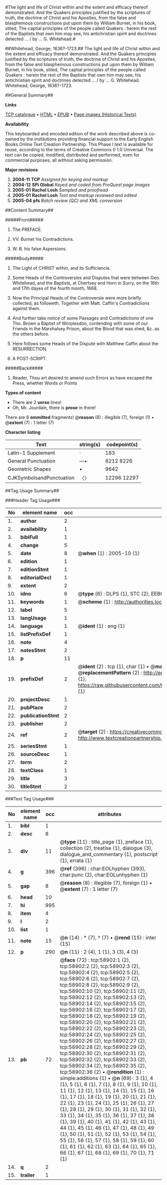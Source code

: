 #The light and life of Christ within and the extent and efficacy thereof demonstrated. And the Quakers principles justified by the scriptures of truth, the doctrine of Christ and his Apostles, from the false and blasphemous constructions put upon them by William Burnet, in his book, stiled, The captial principles of the people called Quakers : herein the rest of the Baptists that own him may see, his antichristian spirit and doctrines detected ... / by ... G. Whitehead.#

##Whitehead, George, 1636?-1723.##
The light and life of Christ within and the extent and efficacy thereof demonstrated. And the Quakers principles justified by the scriptures of truth, the doctrine of Christ and his Apostles, from the false and blasphemous constructions put upon them by William Burnet, in his book, stiled, The captial principles of the people called Quakers : herein the rest of the Baptists that own him may see, his antichristian spirit and doctrines detected ... / by ... G. Whitehead.
Whitehead, George, 1636?-1723.

##General Summary##

**Links**

[TCP catalogue](http://www.ota.ox.ac.uk/tcp/)  • 
[HTML](http://tei.it.ox.ac.uk/tcp/Texts-HTML/free/A65/A65873.html)  • 
[EPUB](http://tei.it.ox.ac.uk/tcp/Texts-EPUB/free/A65/A65873.epub) • 
[Page images (Historical Texts)](https://data.historicaltexts.jisc.ac.uk/view?pubId=eebo-12291439e&pageId=eebo-12291439e-58902-1)

**Availability**

This keyboarded and encoded edition of the
	       work described above is co-owned by the institutions
	       providing financial support to the Early English Books
	       Online Text Creation Partnership. This Phase I text is
	       available for reuse, according to the terms of Creative
	       Commons 0 1.0 Universal. The text can be copied,
	       modified, distributed and performed, even for
	       commercial purposes, all without asking permission.

**Major revisions**

1. __2004-11__ __TCP__ *Assigned for keying and markup*
1. __2004-12__ __SPi Global__ *Keyed and coded from ProQuest page images*
1. __2005-01__ __Rachel Losh__ *Sampled and proofread*
1. __2005-01__ __Rachel Losh__ *Text and markup reviewed and edited*
1. __2005-04__ __pfs__ *Batch review (QC) and XML conversion*

##Content Summary##

#####Front#####

1. The PREFACE.

1. VV. Burnet his Contradictions.

1. W. B. his false Aspersions.

#####Body#####

1. The Light of CHRIST within, and its Sufficiencie.

1. Some Heads of the Controversies and Disputes that were between Geo. Whitehead, and the Baptists, at Chertsey and Horn in Surry, on the 16th and 17th dayes of the fourth month, 1668.

1. Now the Principal Heads of the Controversie were more briefly collected, as followeth. Together with Matt. Caffin's Contradictions against them.

1. And further take notice of some Passages and Contradictions of one Tho. Brown a Baptist of Worplesdon, contending with some of our Friends in the Marshalsey Prison, about the Blood that was shed, &c. as the others before.

1. Here follows some Heads of the Dispute with Matthew Caffin about the RESURRECTION.

1. A POST-SCRIPT.

#####Back#####

1. Reader, Thou art desired to amend such Errors as have escaped the Press, whether Words or Points

**Types of content**

  * There are 2 **verse** lines!
  * Oh, Mr. Jourdain, there is **prose** in there!

There are 8 **ommitted** fragments! 
 @__reason__ (8) : illegible (7), foreign (1)  •  @__extent__ (7) : 1 letter (7)

**Character listing**


|Text|string(s)|codepoint(s)|
|---|---|---|
|Latin-1 Supplement|·|183|
|General Punctuation|—•|8212 8226|
|Geometric Shapes|▪|9642|
|CJKSymbolsandPunctuation|〈〉|12296 12297|

##Tag Usage Summary##

###Header Tag Usage###

|No|element name|occ|attributes|
|---|---|---|---|
|1.|__author__|2||
|2.|__availability__|1||
|3.|__biblFull__|1||
|4.|__change__|5||
|5.|__date__|8| @__when__ (1) : 2005-10 (1)|
|6.|__edition__|1||
|7.|__editionStmt__|1||
|8.|__editorialDecl__|1||
|9.|__extent__|2||
|10.|__idno__|6| @__type__ (6) : DLPS (1), STC (2), EEBO-CITATION (1), OCLC (1), VID (1)|
|11.|__keywords__|1| @__scheme__ (1) : http://authorities.loc.gov/ (1)|
|12.|__label__|5||
|13.|__langUsage__|1||
|14.|__language__|1| @__ident__ (1) : eng (1)|
|15.|__listPrefixDef__|1||
|16.|__note__|4||
|17.|__notesStmt__|2||
|18.|__p__|11||
|19.|__prefixDef__|2| @__ident__ (2) : tcp (1), char (1)  •  @__matchPattern__ (2) : ([0-9\-]+):([0-9IVX]+) (1), (.+) (1)  •  @__replacementPattern__ (2) : http://eebo.chadwyck.com/downloadtiff?vid=$1&page=$2 (1), https://raw.githubusercontent.com/textcreationpartnership/Texts/master/tcpchars.xml#$1 (1)|
|20.|__projectDesc__|1||
|21.|__pubPlace__|2||
|22.|__publicationStmt__|2||
|23.|__publisher__|2||
|24.|__ref__|2| @__target__ (2) : https://creativecommons.org/publicdomain/zero/1.0/ (1), http://www.textcreationpartnership.org/docs/. (1)|
|25.|__seriesStmt__|1||
|26.|__sourceDesc__|1||
|27.|__term__|2||
|28.|__textClass__|1||
|29.|__title__|3||
|30.|__titleStmt__|2||


###Text Tag Usage###

|No|element name|occ|attributes|
|---|---|---|---|
|1.|__bibl__|1||
|2.|__desc__|8||
|3.|__div__|11| @__type__ (11) : title_page (1), preface (1), collection (2), treatise (1), dialogue (3), dialogue_and_commentary (1), postscript (1), errata (1)|
|4.|__g__|396| @__ref__ (396) : char:EOLhyphen (393), char:punc (2), char:EOLunhyphen (1)|
|5.|__gap__|8| @__reason__ (8) : illegible (7), foreign (1)  •  @__extent__ (7) : 1 letter (7)|
|6.|__head__|10||
|7.|__hi__|995||
|8.|__item__|4||
|9.|__l__|2||
|10.|__list__|1||
|11.|__note__|15| @__n__ (14) : * (7), † (7)  •  @__rend__ (15) : inter (15)|
|12.|__p__|290| @__n__ (11) : 2 (4), 1 (1), 3 (3), 4 (3)|
|13.|__pb__|72| @__facs__ (72) : tcp:58902:1 (2), tcp:58902:2 (2), tcp:58902:3 (2), tcp:58902:4 (2), tcp:58902:5 (2), tcp:58902:6 (2), tcp:58902:7 (2), tcp:58902:8 (2), tcp:58902:9 (2), tcp:58902:10 (2), tcp:58902:11 (2), tcp:58902:12 (2), tcp:58902:13 (2), tcp:58902:14 (2), tcp:58902:15 (2), tcp:58902:16 (2), tcp:58902:17 (2), tcp:58902:18 (2), tcp:58902:19 (2), tcp:58902:20 (2), tcp:58902:21 (2), tcp:58902:22 (2), tcp:58902:23 (2), tcp:58902:24 (2), tcp:58902:25 (2), tcp:58902:26 (2), tcp:58902:27 (2), tcp:58902:28 (2), tcp:58902:29 (2), tcp:58902:30 (2), tcp:58902:31 (2), tcp:58902:32 (2), tcp:58902:33 (2), tcp:58902:34 (2), tcp:58902:35 (2), tcp:58902:36 (2)  •  @__rendition__ (1) : simple:additions (1)  •  @__n__ (69) : 3 (1), 4 (1), 5 (1), 6 (1), 7 (1), 8 (1), 9 (1), 10 (1), 11 (1), 12 (1), 13 (1), 14 (1), 15 (1), 16 (1), 17 (1), 18 (1), 19 (1), 20 (1), 21 (1), 22 (1), 23 (1), 24 (1), 25 (1), 26 (1), 27 (1), 28 (1), 29 (1), 30 (1), 31 (1), 32 (1), 33 (1), 34 (1), 35 (1), 36 (1), 37 (1), 38 (1), 39 (1), 40 (1), 41 (1), 42 (1), 43 (1), 44 (1), 45 (1), 46 (1), 47 (1), 48 (1), 49 (1), 50 (1), 51 (1), 52 (1), 53 (1), 54 (1), 55 (1), 56 (1), 57 (1), 58 (1), 59 (1), 60 (1), 61 (1), 62 (1), 63 (1), 64 (1), 65 (1), 66 (1), 67 (1), 68 (1), 69 (1), 70 (1), 71 (1)|
|14.|__q__|2||
|15.|__trailer__|1||
